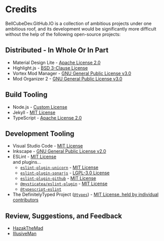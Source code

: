 # Credits

BellCubeDev.GitHub.IO is a collection of ambitious projects under one ambitious roof, and its development would be significantly more difficult without the help of the following open-source projects:

## Distributed - In Whole Or In Part

* Material Design Lite - [Apache License 2.0](https://github.com/google/material-design-lite/blob/mdl-1.x/LICENSE)
* Highlight.js - [BSD 3-Clause License](https://github.com/highlightjs/highlight.js/blob/main/LICENSE)
* Vortex Mod Manager - [GNU General Public License v3.0](https://github.com/Nexus-Mods/Vortex/blob/master/LICENSE.md)
* Mod Organizer 2 - [GNU General Public License v3.0](https://github.com/ModOrganizer2/modorganizer/blob/master/LICENSE)

## Build Tooling

* Node.js - [Custom License](https://github.com/nodejs/node/blob/main/LICENSE)
* Jekyll - [MIT License](https://github.com/jekyll/jekyll/blob/master/LICENSE)
* TypeScript - [Apache License 2.0](https://github.com/microsoft/TypeScript/blob/main/LICENSE.txt)

## Development Tooling

* Visual Studio Code - [MIT License](https://github.com/microsoft/vscode/blob/main/LICENSE.txt)
* Inkscape - [GNU General Public License v2.0](https://gitlab.com/inkscape/inkscape/-/blob/master/COPYING)
* ESLint - [MIT License](https://github.com/eslint/eslint/blob/main/LICENSE)<br />and plugins...
  * [`eslint-plugin-unicorn`](https://www.npmjs.com/package/eslint-plugin-unicorn) - [MIT License](https://github.com/sindresorhus/eslint-plugin-unicorn/blob/main/license)
  * [`eslint-plugin-sonarjs`](https://www.npmjs.com/package/eslint-plugin-sonarjs) - [LGPL-3.0 License](https://github.com/SonarSource/eslint-plugin-sonarjs/blob/master/LICENSE)
  * [`eslint-plugin-github`](https://www.npmjs.com/package/eslint-plugin-github) - [MIT License](https://github.com/github/eslint-plugin-github/blob/main/LICENSE)
  * [`@mysticatea/eslint-plugin`](https://www.npmjs.com/package/@mysticatea/eslint-plugin) - [MIT License](https://github.com/mysticatea/eslint-plugin/blob/master/LICENSE)
  * [`@typescript-eslint`](https://www.npmjs.com/org/typescript-eslint)
* The DefinitelyTyped Project ([`@types`](https://www.npmjs.com/~types)) - [MIT License, held by individual contributors](https://github.com/DefinitelyTyped/DefinitelyTyped/blob/master/LICENSE)

## Review, Suggestions, and Feedback

* [HazakTheMad](https://www.nexusmods.com/users/121936708)
* [IllusiveMan](https://www.nexusmods.com/users/31759390)
